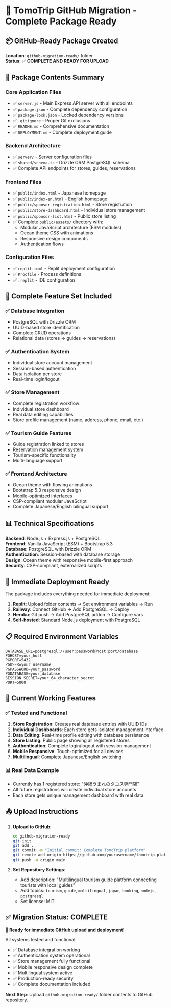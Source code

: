 # 🚀 TomoTrip GitHub Migration - Complete Package Ready

## 📦 GitHub-Ready Package Created

**Location**: `github-migration-ready/` folder  
**Status**: ✅ **COMPLETE AND READY FOR UPLOAD**

## 📁 Package Contents Summary

### Core Application Files
- ✅ `server.js` - Main Express API server with all endpoints
- ✅ `package.json` - Complete dependency configuration
- ✅ `package-lock.json` - Locked dependency versions
- ✅ `.gitignore` - Proper Git exclusions
- ✅ `README.md` - Comprehensive documentation
- ✅ `DEPLOYMENT.md` - Complete deployment guide

### Backend Architecture
- ✅ `server/` - Server configuration files
- ✅ `shared/schema.ts` - Drizzle ORM PostgreSQL schema
- ✅ Complete API endpoints for stores, guides, reservations

### Frontend Files
- ✅ `public/index.html` - Japanese homepage
- ✅ `public/index-en.html` - English homepage  
- ✅ `public/sponsor-registration.html` - Store registration
- ✅ `public/store-dashboard.html` - Individual store management
- ✅ `public/sponsor-list.html` - Public store listing
- ✅ Complete `public/assets/` directory with:
  - Modular JavaScript architecture (ESM modules)
  - Ocean theme CSS with animations
  - Responsive design components
  - Authentication flows

### Configuration Files
- ✅ `replit.toml` - Replit deployment configuration
- ✅ `Procfile` - Process definitions
- ✅ `.replit` - IDE configuration

## 🎯 Complete Feature Set Included

### ✅ Database Integration
- PostgreSQL with Drizzle ORM
- UUID-based store identification
- Complete CRUD operations
- Relational data (stores → guides → reservations)

### ✅ Authentication System
- Individual store account management
- Session-based authentication
- Data isolation per store
- Real-time login/logout

### ✅ Store Management
- Complete registration workflow
- Individual store dashboard
- Real data editing capabilities
- Store profile management (name, address, phone, email, etc.)

### ✅ Tourism Guide Features
- Guide registration linked to stores
- Reservation management system
- Tourism-specific functionality
- Multi-language support

### ✅ Frontend Architecture
- Ocean theme with flowing animations
- Bootstrap 5.3 responsive design
- Mobile-optimized interfaces
- CSP-compliant modular JavaScript
- Complete Japanese/English bilingual support

## 📊 Technical Specifications

**Backend**: Node.js + Express.js + PostgreSQL  
**Frontend**: Vanilla JavaScript (ESM) + Bootstrap 5.3  
**Database**: PostgreSQL with Drizzle ORM  
**Authentication**: Session-based with database storage  
**Design**: Ocean theme with responsive mobile-first approach  
**Security**: CSP-compliant, externalized scripts  

## 🚀 Immediate Deployment Ready

The package includes everything needed for immediate deployment:

1. **Replit**: Upload folder contents → Set environment variables → Run
2. **Railway**: Connect GitHub → Add PostgreSQL → Deploy
3. **Heroku**: Git push → Add PostgreSQL addon → Configure vars
4. **Self-hosted**: Standard Node.js deployment with PostgreSQL

## 📋 Required Environment Variables

```env
DATABASE_URL=postgresql://user:password@host:port/database
PGHOST=your_host
PGPORT=5432
PGUSER=your_username  
PGPASSWORD=your_password
PGDATABASE=your_database
SESSION_SECRET=your_64_character_secret
PORT=5000
```

## 🎯 Current Working Features

### ✅ Tested and Functional
1. **Store Registration**: Creates real database entries with UUID IDs
2. **Individual Dashboards**: Each store gets isolated management interface  
3. **Data Editing**: Real-time profile editing with database persistence
4. **Store Listing**: Public page showing all registered stores
5. **Authentication**: Complete login/logout with session management
6. **Mobile Responsive**: Touch-optimized for all devices
7. **Multilingual**: Complete Japanese/English switching

### 📊 Real Data Example
- Currently has 1 registered store: "沖縄うまれのタコス専門店"
- All future registrations will create individual store accounts
- Each store gets unique management dashboard with real data

## 📤 Upload Instructions

1. **Upload to GitHub**:
   ```bash
   cd github-migration-ready
   git init
   git add .
   git commit -m "Initial commit: Complete TomoTrip platform"
   git remote add origin https://github.com/yourusername/tomotrip-platform.git
   git push -u origin main
   ```

2. **Set Repository Settings**:
   - Add description: "Multilingual tourism guide platform connecting tourists with local guides"
   - Add topics: `tourism`, `guide`, `multilingual`, `japan`, `booking`, `nodejs`, `postgresql`
   - Set license: MIT

## ✅ Migration Status: COMPLETE

**🎉 Ready for immediate GitHub upload and deployment!**

All systems tested and functional:
- ✅ Database integration working
- ✅ Authentication system operational  
- ✅ Store management fully functional
- ✅ Mobile responsive design complete
- ✅ Multilingual system active
- ✅ Production-ready security
- ✅ Complete documentation included

**Next Step**: Upload `github-migration-ready/` folder contents to GitHub repository.